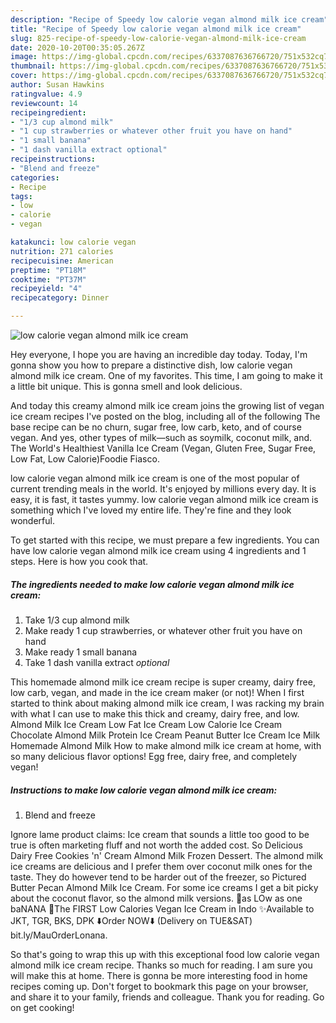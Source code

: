 ```yaml
---
description: "Recipe of Speedy low calorie vegan almond milk ice cream"
title: "Recipe of Speedy low calorie vegan almond milk ice cream"
slug: 825-recipe-of-speedy-low-calorie-vegan-almond-milk-ice-cream
date: 2020-10-20T00:35:05.267Z
image: https://img-global.cpcdn.com/recipes/6337087636766720/751x532cq70/low-calorie-vegan-almond-milk-ice-cream-recipe-main-photo.jpg
thumbnail: https://img-global.cpcdn.com/recipes/6337087636766720/751x532cq70/low-calorie-vegan-almond-milk-ice-cream-recipe-main-photo.jpg
cover: https://img-global.cpcdn.com/recipes/6337087636766720/751x532cq70/low-calorie-vegan-almond-milk-ice-cream-recipe-main-photo.jpg
author: Susan Hawkins
ratingvalue: 4.9
reviewcount: 14
recipeingredient:
- "1/3 cup almond milk"
- "1 cup strawberries or whatever other fruit you have on hand"
- "1 small banana"
- "1 dash vanilla extract optional"
recipeinstructions:
- "Blend and freeze"
categories:
- Recipe
tags:
- low
- calorie
- vegan

katakunci: low calorie vegan 
nutrition: 271 calories
recipecuisine: American
preptime: "PT18M"
cooktime: "PT37M"
recipeyield: "4"
recipecategory: Dinner

---
```



![low calorie vegan almond milk ice cream](https://img-global.cpcdn.com/recipes/6337087636766720/751x532cq70/low-calorie-vegan-almond-milk-ice-cream-recipe-main-photo.jpg)

Hey everyone, I hope you are having an incredible day today. Today, I'm gonna show you how to prepare a distinctive dish, low calorie vegan almond milk ice cream. One of my favorites. This time, I am going to make it a little bit unique. This is gonna smell and look delicious.

And today this creamy almond milk ice cream joins the growing list of vegan ice cream recipes I&#39;ve posted on the blog, including all of the following The base recipe can be no churn, sugar free, low carb, keto, and of course vegan. And yes, other types of milk—such as soymilk, coconut milk, and. The World&#39;s Healthiest Vanilla Ice Cream (Vegan, Gluten Free, Sugar Free, Low Fat, Low Calorie)Foodie Fiasco.

low calorie vegan almond milk ice cream is one of the most popular of current trending meals in the world. It's enjoyed by millions every day. It is easy, it is fast, it tastes yummy. low calorie vegan almond milk ice cream is something which I've loved my entire life. They're fine and they look wonderful.


To get started with this recipe, we must prepare a few ingredients. You can have low calorie vegan almond milk ice cream using 4 ingredients and 1 steps. Here is how you cook that.

<!--inarticleads1-->

##### The ingredients needed to make low calorie vegan almond milk ice cream:

1. Take 1/3 cup almond milk
1. Make ready 1 cup strawberries, or whatever other fruit you have on hand
1. Make ready 1 small banana
1. Take 1 dash vanilla extract *optional*


This homemade almond milk ice cream recipe is super creamy, dairy free, low carb, vegan, and made in the ice cream maker (or not)! When I first started to think about making almond milk ice cream, I was racking my brain with what I can use to make this thick and creamy, dairy free, and low. Almond Milk Ice Cream Low Fat Ice Cream Low Calorie Ice Cream Chocolate Almond Milk Protein Ice Cream Peanut Butter Ice Cream Ice Milk Homemade Almond Milk How to make almond milk ice cream at home, with so many delicious flavor options! Egg free, dairy free, and completely vegan! 

<!--inarticleads2-->

##### Instructions to make low calorie vegan almond milk ice cream:

1. Blend and freeze


Ignore lame product claims: Ice cream that sounds a little too good to be true is often marketing fluff and not worth the added cost. So Delicious Dairy Free Cookies &#39;n&#39; Cream Almond Milk Frozen Dessert. The almond milk ice creams are delicious and I prefer them over coconut milk ones for the taste. They do however tend to be harder out of the freezer, so Pictured Butter Pecan Almond Milk Ice Cream. For some ice creams I get a bit picky about the coconut flavor, so the almond milk versions. 🍌as LOw as one baNANA 🌱The FIRST Low Calories Vegan Ice Cream in Indo ✨Available to JKT, TGR, BKS, DPK ⬇️Order NOW⬇️ (Delivery on TUE&amp;SAT) bit.ly/MauOrderLonana. 

So that's going to wrap this up with this exceptional food low calorie vegan almond milk ice cream recipe. Thanks so much for reading. I am sure you will make this at home. There is gonna be more interesting food in home recipes coming up. Don't forget to bookmark this page on your browser, and share it to your family, friends and colleague. Thank you for reading. Go on get cooking!
